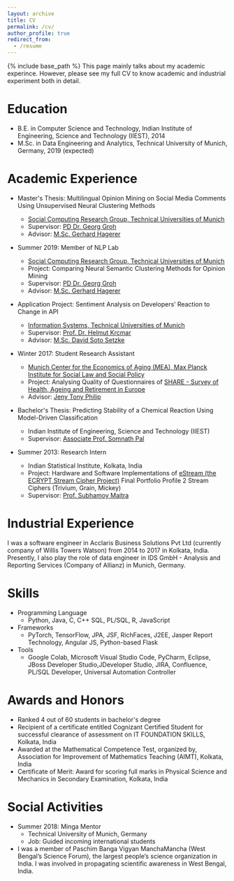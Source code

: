 ```yaml
---
layout: archive
title: CV
permalink: /cv/
author_profile: true
redirect_from:
  - /resume
---
```


{% include base_path %}
This page mainly talks about my academic experince. However, please see my full CV to know academic and industrial experiment both in detail.

Education
======
* B.E. in Computer Science and Technology, Indian Institute of Engineering, Science and Technology (IIEST), 2014
* M.Sc. in Data Engineering and Analytics, Technical University of Munich, Germany, 2019 (expected)

Academic Experience
======
* Master's Thesis: Multilingual Opinion Mining on Social Media Comments Using Unsupervised Neural Clustering Methods 
  * [Social Computing Research Group, Technical Universities of Munich](https://www.social.in.tum.de/en/group/)
  * Supervisor: [PD Dr. Georg Groh](https://www.social.in.tum.de/en/team/georggroh/)
  * Advisor: [M.Sc. Gerhard Hagerer](https://www.social.in.tum.de/en/team/gerhardhagerer/)

* Summer 2019: Member of NLP Lab
  * [Social Computing Research Group, Technical Universities of Munich](https://www.social.in.tum.de/en/group/)
  * Project: Comparing Neural Semantic Clustering Methods for Opinion Mining
  * Supervisor: [PD Dr. Georg Groh](https://www.social.in.tum.de/en/team/georggroh/)
  * Advisor: [M.Sc. Gerhard Hagerer](https://www.social.in.tum.de/en/team/gerhardhagerer/)
  
* Application Project: Sentiment Analysis on Developers’ Reaction to Change in API
  * [Information Systems, Technical Universities of Munich](https://www.i17.in.tum.de/en/home/)
  * Supervisor: [Prof. Dr. Helmut Krcmar](https://www.i17.in.tum.de/index.php?id=204&L=1)
  * Advisor: [M.Sc. David Soto Setzke](https://www.i17.in.tum.de/en/team/soto-setzke-david/)
  
* Winter 2017: Student Research Assistant
  * [Munich Center for the Economics of Aging (MEA), Max Planck Institute for Social Law and Social Policy](http://www.mea.mpisoc.mpg.de/index.php?id=213&L=2)
  * Project: Analysing Quality of Questionnaires of [SHARE - Survey of Health, Ageing and Retirement in Europe](http://www.share-eric.eu/home0.html) 
  * Advisor: [Jeny Tony Philip](https://www.researchgate.net/profile/Jeny_Tony_Philip)
 
* Bachelor's Thesis: Predicting Stability of a Chemical Reaction Using Model-Driven Classification 
  * Indian Institute of Engineering, Science and Technology (IIEST)
  * Supervisor: [Associate Prof. Somnath Pal](https://scholar.google.com/citations?user=R74wlzoAAAAJ&hl=en)
 
* Summer 2013: Research Intern
  * Indian Statistical Institute, Kolkata, India
  * Project: Hardware and Software Implementations of [eStream (the ECRYPT Stream Cipher Project)](https://www.ecrypt.eu.org/stream/) Final Portfolio Profile 2 Stream Ciphers (Trivium, Grain, Mickey)
  * Supervisor: [Prof. Subhamoy Maitra](https://www.isical.ac.in/~subho/)
 
Industrial Experience
======
I was a software engineer in Acclaris Business Solutions Pvt Ltd (currently company of Willis Towers Watson) from 2014 to 2017 in Kolkata, India. Presently, I also play the role of data engineer in IDS GmbH - Analysis and Reporting Services (Company of Allianz) in Munich, Germany.

Skills
======
* Programming Language
  * Python, Java, C, C++ SQL, PL/SQL, R, JavaScript
* Frameworks
  * PyTorch, TensorFlow, JPA, JSF, RichFaces, J2EE, Jasper Report Technology, Angular JS, Python-based Flask
* Tools
  * Google Colab, Microsoft Visual Studio Code, PyCharm, Eclipse, JBoss Developer Studio,JDeveloper Studio, JIRA, Confluence, PL/SQL Developer, Universal Automation Controller

Awards and Honors
======
* Ranked 4 out of 60 students in bachelor's degree
* Recipient of a certificate entitled Cognizant Certified Student for successful clearance of assessment on IT FOUNDATION SKILLS, Kolkata, India
* Awarded at the Mathematical Competence Test, organized by, Association for Improvement of Mathematics Teaching (AIMT), Kolkata, India
* Certificate of Merit: Award for scoring full marks in Physical Science and Mechanics in Secondary Examination, Kolkata, India

Social Activities
======
* Summer 2018: Minga Mentor
  * Technical University of Munich, Germany
  * Job: Guided incoming international students
* I was a member of Paschim Banga Vigyan ManchaMancha (West Bengal’s Science Forum), the largest people’s science organization in India. I was involved in propagating scientific awareness in West Bengal, India.

